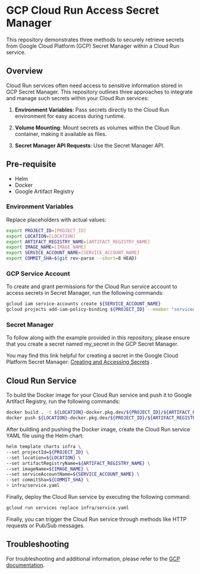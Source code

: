 # GCP Cloud Run Access Secret Manager

This repository demonstrates three methods to securely retrieve secrets from Google Cloud Platform (GCP) Secret Manager
within a Cloud Run service.

## Overview

Cloud Run services often need access to sensitive information stored in GCP Secret Manager.
This repository outlines three approaches to integrate and manage such secrets within your Cloud Run services:

1. **Environment Variables**: Pass secrets directly to the Cloud Run environment for easy access during runtime.

2. **Volume Mounting**: Mount secrets as volumes within the Cloud Run container, making it available as files.

3. **Secret Manager API Requests**: Use the Secret Manager API.

## Pre-requisite

- Helm
- Docker
- Google Artifact Registry

### Environment Variables

Replace placeholders with actual values:

```bash
export PROJECT_ID=[PROJECT_ID]
export LOCATION=[LOCATION]
export ARTIFACT_REGISTRY_NAME=[ARTIFACT_REGISTRY_NAME]
export IMAGE_NAME=[IMAGE_NAME]
export SERVICE_ACCOUNT_NAME=[SERVICE_ACCOUNT_NAME]
export COMMIT_SHA=$(git rev-parse --short=8 HEAD)
```

### GCP Service Account

To create and grant permissions for the Cloud Run service account to access secrets in Secret Manager, run the following
commands:

```bash
gcloud iam service-accounts create ${SERVICE_ACCOUNT_NAME}
gcloud projects add-iam-policy-binding ${PROJECT_ID} --member "serviceAccount:${SERVICE_ACCOUNT_NAME}@${PROJECT_ID}.iam.gserviceaccount.com" --role "roles/secretmanager.secretAccessor"
```

### Secret Manager

To follow along with the example provided in this repository, please ensure that you create a secret named my_secret in
the GCP Secret Manager.

You may find this link helpful for creating a secret in the Google Cloud Platform Secret Manager:
[Creating and Accessing Secrets](https://cloud.google.com/secret-manager/docs/creating-and-accessing-secrets)
.

## Cloud Run Service

To build the Docker image for your Cloud Run service and push it to Google Artifact Registry, run the following
commands:

```bash
docker build . -t ${LOCATION}-docker.pkg.dev/${PROJECT_ID}/${ARTIFACT_REGISTRY_NAME}/${IMAGE_NAME}:${COMMIT_SHA} --platform linux/amd64
docker push ${LOCATION}-docker.pkg.dev/${PROJECT_ID}/${ARTIFACT_REGISTRY_NAME}/${IMAGE_NAME}:${COMMIT_SHA}
```

After building and pushing the Docker image, create the Cloud Run service YAML file using the Helm chart:

```bash
helm template charts infra \
--set projectId=${PROJECT_ID} \
--set location=${LOCATION} \
--set artifactRegistryName=${ARTIFACT_REGISTRY_NAME} \
--set imageName=${IMAGE_NAME} \
--set serviceAccountName=${SERVICE_ACCOUNT_NAME} \
--set commitSha=${COMMIT_SHA} \
> infra/service.yaml
```

Finally, deploy the Cloud Run service by executing the following command:

```bash
gcloud run services replace infra/service.yaml
```

Finally, you can trigger the Cloud Run service through methods like HTTP requests or Pub/Sub messages.

## Troubleshooting

For troubleshooting and additional information, please refer to
the [GCP documentation](https://cloud.google.com/run/docs/configuring/services/secrets).